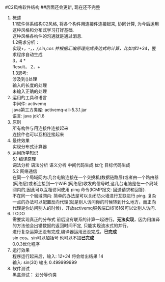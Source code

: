 #C2风格软件结构
##后面还会更新, 现在还不完整
1. 概述<br>
    1.1软件体系结构C2风格, 将各个构件用连接件连接起来, 协同计算, 为今后运用这种风格和分布式学习打好基础.<br>
    这种风格各构件的沟通就是通过消息.<br>
    1.2需求分析：<br>
    实现+，-，*，/,sin,cos 并根据汇编原理完成表达式的计算，比如求2+3*4，要求程序自动生成<br>
    3，4 *<br>
    Result， 2，+<br>
    1.3思考:<br>
    涉及到()处理<br> 
    输入的长度的处理<br>
    未输入正确的处理<br>
2. 运用的工具和语言<br>
    中间件: activemq<br>
    java第三方类库: activemq-all-5.3.1.jar<br>
    语言: java jdk1.8<br>
3. 原则<br>
    所有构件与用连接件连接起来<br>
    连接件也可以互相连接起来<br>
4. 最终效果<br>
    实现分布式计算器<br>
5. 运用所学知识<br>
    5.1 编译原理<br>
    词法分析 语法分析 语义分析 中间代码生成 优化 目标代码生成<br>
    5.2 网络通信<br>
    在同一个局域网内:几台电脑连接在一个交换机(数据链路层)或者由一个路由器(网络层)或者连接到一个WiFi(网络层)收发的信号时,这几台电脑是在一个局域网内的,因此可以互相访问使用 ping 命令(ICMP报文: 回送请求和回答).<br>
    不在同一个局域网内: 简单的办法是可以关闭防火墙进行互联进行 ping. 复杂一点的办法可以配置反向代理(就是别人访问你的时候转到什么地方，而正向代理是你访问别人的时候)，开放activemq服务端口(61616)可以让别人访问.<br>
6. TODO<br>
    需要实现真正的分布式 前后没有联系的计算一起进行。<b>无法实现</b>，因为用编译的方法他会出错数据的返回时间不定, 只能实现流水式的并行。<br>
    进行复杂运算还没有完成,编译器运用还没完成。<b>已完成</b><br>
    sin cos。sin可以加括号 也可以不加<b>已完成</b><br>
    0.0.3优化程序<br>
7. 运行效果 <br>
   程序运行起来后，输入: 1*2+3*4 将会给出结果 14<br>
   输入: sin(30)  输出  0.499999999<br>
8. 软件测试 <br>
    黑盒测试：
    划分等价类<br>


